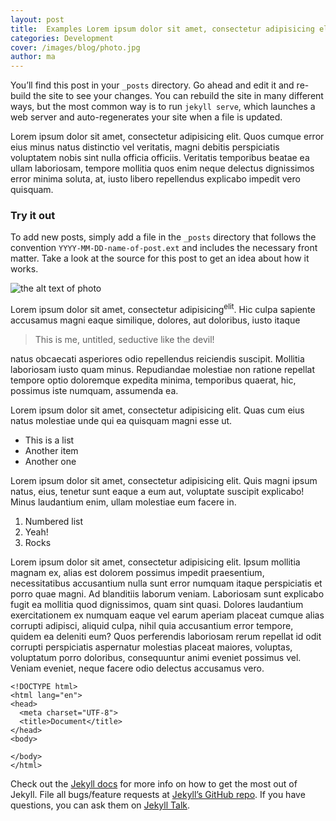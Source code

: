 ```yaml
---
layout: post
title:  Examples Lorem ipsum dolor sit amet, consectetur adipisicing elit. Blanditiis odio pariatur recusandae expedita explicabo eius optio, et, qui soluta!
categories: Development
cover: /images/blog/photo.jpg
author: ma
---
```

You’ll find this post in your `_posts` directory. Go ahead and edit it and re-build the site to see your changes. You can rebuild the site in many different ways, but the most common way is to run `jekyll serve`, which launches a web server and auto-regenerates your site when a file is updated.
<!--more-->

Lorem ipsum dolor sit amet, consectetur adipisicing elit. Quos cumque error eius minus natus distinctio vel veritatis, magni debitis perspiciatis voluptatem nobis sint nulla officia officiis. Veritatis temporibus beatae ea ullam laboriosam, tempore mollitia quos enim neque delectus dignissimos error minima soluta, at, iusto libero repellendus explicabo impedit vero quisquam.

### Try it out

To add new posts, simply add a file in the `_posts` directory that follows the convention `YYYY-MM-DD-name-of-post.ext` and includes the necessary front matter. Take a look at the source for this post to get an idea about how it works.

![the alt text of photo](/images/blog/photo.jpg)

Lorem ipsum dolor sit amet, consectetur adipisicing<sup>elit</sup>. Hic culpa sapiente accusamus magni eaque similique, dolores, aut doloribus, iusto itaque

> This is me, untitled, seductive like the devil!

natus obcaecati asperiores odio repellendus reiciendis suscipit. Mollitia laboriosam iusto quam minus. Repudiandae molestiae non ratione repellat tempore optio doloremque expedita minima, temporibus quaerat, hic, possimus iste numquam, assumenda ea.

Lorem ipsum dolor sit amet, consectetur adipisicing elit. Quas cum eius natus molestiae unde qui ea quisquam magni esse ut.

- This is a list
- Another item
- Another one

Lorem ipsum dolor sit amet, consectetur adipisicing elit. Quis magni ipsum natus, eius, tenetur sunt eaque a eum aut, voluptate suscipit explicabo! Minus laudantium enim, ullam molestiae eum facere in.

1. Numbered list
2. Yeah!
3. Rocks

Lorem ipsum dolor sit amet, consectetur adipisicing elit. Ipsum mollitia magnam ex, alias est dolorem possimus impedit praesentium, necessitatibus accusantium nulla sunt error numquam itaque perspiciatis et porro quae magni. Ad blanditiis laborum veniam. Laboriosam sunt explicabo fugit ea mollitia quod dignissimos, quam sint quasi. Dolores laudantium exercitationem ex numquam eaque vel earum aperiam placeat cumque alias corrupti adipisci, aliquid culpa, nihil quia accusantium error tempore, quidem ea deleniti eum? Quos perferendis laboriosam rerum repellat id odit corrupti perspiciatis aspernatur molestias placeat maiores, voluptas, voluptatum porro doloribus, consequuntur animi eveniet possimus vel. Veniam eveniet, neque facere odio delectus accusamus vero.

~~~
<!DOCTYPE html>
<html lang="en">
<head>
  <meta charset="UTF-8">
  <title>Document</title>
</head>
<body>

</body>
</html>
~~~

Check out the [Jekyll docs][jekyll-docs] for more info on how to get the most out of Jekyll. File all bugs/feature requests at [Jekyll’s GitHub repo][jekyll-gh]. If you have questions, you can ask them on [Jekyll Talk][jekyll-talk].

[jekyll-docs]: http://jekyllrb.com/docs/home
[jekyll-gh]:   https://github.com/jekyll/jekyll
[jekyll-talk]: https://talk.jekyllrb.com/
